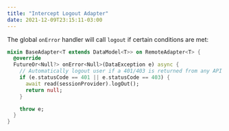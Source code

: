 ```yaml
---
title: "Intercept Logout Adapter"
date: 2021-12-09T23:15:11-03:00
---
```


The global `onError` handler will call `logout` if certain conditions are met:

```dart
mixin BaseAdapter<T extends DataModel<T>> on RemoteAdapter<T> {
  @override
  FutureOr<Null?> onError<Null>(DataException e) async {
    // Automatically logout user if a 401/403 is returned from any API response.
    if (e.statusCode == 401 || e.statusCode == 403) {
      await read(sessionProvider).logOut();
      return null;
    }

    throw e;
  }
}
```
